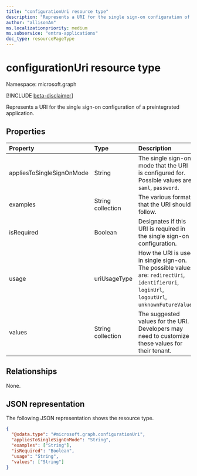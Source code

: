 ```yaml
---
title: "configurationUri resource type"
description: "Represents a URI for the single sign-on configuration of a preintegrated application."
author: "allisonAm"
ms.localizationpriority: medium
ms.subservice: "entra-applications"
doc_type: resourcePageType
---
```


# configurationUri resource type

Namespace: microsoft.graph

[!INCLUDE [beta-disclaimer](../../includes/beta-disclaimer.md)]

Represents a URI for the single sign-on configuration of a preintegrated application.

## Properties

|Property|Type|Description|
|:---|:---|:---|
|appliesToSingleSignOnMode|String|The single sign-on mode that the URI is configured for. Possible values are: `saml`, `password`.|
|examples|String collection|The various formats that the URI should follow.|
|isRequired|Boolean|Designates if this URI is required in the single sign-on configuration.|
|usage|uriUsageType|How the URI is used in single sign-on. The possible values are: `redirectUri`, `identifierUri`, `loginUrl`, `logoutUrl`, `unknownFutureValue`.|
|values|String collection|The suggested values for the URI. Developers may need to customize these values for their tenant.|

## Relationships

None.

## JSON representation

The following JSON representation shows the resource type.

<!-- {
  "blockType": "resource",
  "@odata.type": "microsoft.graph.configurationUri"
}
-->
``` json
{
  "@odata.type": "#microsoft.graph.configurationUri",
  "appliesToSingleSignOnMode": "String",
  "examples": ["String"],
  "isRequired": "Boolean",
  "usage": "String",
  "values": ["String"]
}
```

